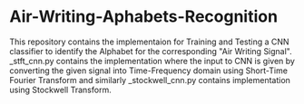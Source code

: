 # Air-Writing-Aphabets-Recognition

This repository contains the implementaion for Training and Testing a CNN classifier to identify the Alphabet
for the corresponding "Air Writing Signal". _stft_cnn.py contains the implementation where the input to CNN 
is given by converting the given signal into Time-Frequency domain using Short-Time Fourier Transform and similarly 
_stockwell_cnn.py contains implementation using Stockwell Transform.
